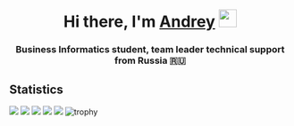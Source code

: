 <h1 align="center">Hi there, I'm <a href="http://mrkotik.ru/" target="_blank">Andrey</a> 
<img src="https://github.com/blackcater/blackcater/raw/main/images/Hi.gif" width="32"/></h1>
<h3 align="center">Business Informatics student, team leader technical support from Russia 🇷🇺</h3>


## Statistics
![](https://github-profile-summary-cards.vercel.app/api/cards/profile-details?username=amats6655)
![](https://github-profile-summary-cards.vercel.app/api/cards/most-commit-language?username=amats6655)
![](https://github-profile-summary-cards.vercel.app/api/cards/repos-per-language?username=amats6655)
![](https://github-profile-summary-cards.vercel.app/api/cards/stats?username=amats6655)
![](https://github-profile-summary-cards.vercel.app/api/cards/productive-time?username=amats6655)
![trophy](https://github-profile-trophy.vercel.app/?username=amats6655)
